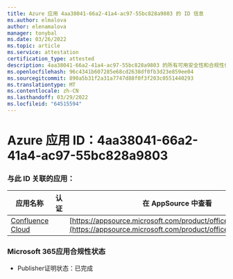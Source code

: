 ```yaml
---
title: Azure 应用 4aa38041-66a2-41a4-ac97-55bc828a9803 的 ID 信息
ms.author: elmalova
author: elenamalova
manager: tonybal
ms.date: 03/26/2022
ms.topic: article
ms.service: attestation
certification_type: attested
description: 4aa38041-66a2-41a4-ac97-55bc828a9803 的所有可用安全性和合规性信息。
ms.openlocfilehash: 96c4341b607285e68cd2638df0fb3d23e859ee04
ms.sourcegitcommit: 890a5b31f2a31a7747d88f0f3f203c0551440293
ms.translationtype: MT
ms.contentlocale: zh-CN
ms.lasthandoff: 03/29/2022
ms.locfileid: "64515594"
---
```

# <a name="azure-app-id-4aa38041-66a2-41a4-ac97-55bc828a9803"></a>Azure 应用 ID：4aa38041-66a2-41a4-ac97-55bc828a9803


### <a name="apps-associated-with-this-id"></a>与此 ID 关联的应用：
| **应用名称** | **认证** | **在 AppSource 中查看** |
|--------------|---------------|-----------------------|
| [Confluence Cloud](../forward/WA200003113.md) |  | [https://appsource.microsoft.com/product/office/WA200003113](https://appsource.microsoft.com/product/office/WA200003113) |

### <a name="microsoft-365-app-compliance-status"></a>Microsoft 365应用合规性状态
- Publisher证明状态：已完成
